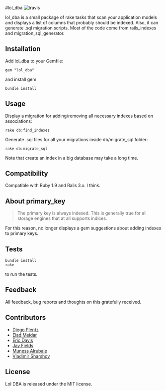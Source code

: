 #lol_dba ![travis](https://api.travis-ci.org/plentz/lol_dba.png?branch=master)

lol_dba is a small package of rake tasks that scan your application models and displays a list of columns that probably should be indexed. Also, it can generate .sql migration scripts. Most of the code come from rails_indexes and migration_sql_generator.

Installation
------------

Add lol_dba to your Gemfile:

    gem "lol_dba"

and install gem

    bundle install

Usage
-----

Display a migration for adding/removing all necessary indexes based on associations:

    rake db:find_indexes

Generate .sql files for all your migrations inside db/migrate_sql folder:

    rake db:migrate_sql

Note that create an index in a big database may take a long time.

Compatibility
-------------

Compatible with Ruby 1.9 and Rails 3.x. I think.

About primary_key
-----------------
>The primary key is always indexed. This is generally true for all storage engines that at all supports indices.

For this reason, no longer displays a gem suggestions about adding indexes to primary keys.

Tests
-----

    bundle install
    rake

to run the tests.

Feedback
--------

All feedback, bug reports and thoughts on this gratefully received.

Contributors
------

* [Diego Plentz](http://plentz.org)
* [Elad Meidar](http://blog.eizesus.com)
* [Eric Davis](http://littlestreamsoftware.com)
* [Jay Fields](http://jayfields.com/)
* [Muness Alrubaie](http://muness.blogspot.com/)
* [Vladimir Sharshov](https://github.com/warpc)

License
-------
Lol DBA is released under the MIT license.
